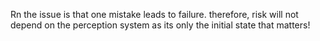 Rn the issue is that one mistake leads to failure. therefore, risk will not depend on the perception system as its only the initial state that matters!